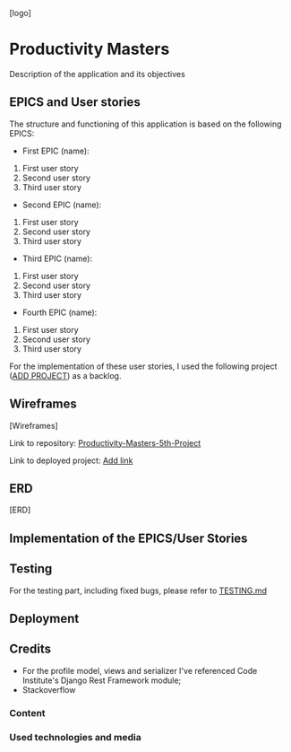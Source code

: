 [logo]

# Productivity Masters
<p>Description of the application and its objectives</p>

## EPICS and User stories
<p>The structure and functioning of this application is based on the following EPICS:</p>

* First EPIC (name):
1. First user story
2. Second user story
3. Third user story

* Second EPIC (name):
1. First user story
2. Second user story
3. Third user story

* Third EPIC (name):
1. First user story
2. Second user story
3. Third user story

* Fourth EPIC (name):
1. First user story
2. Second user story
3. Third user story

<p>For the implementation of these user stories, I used the following project (<a href="#">ADD PROJECT</a>) as a backlog.</p>

## Wireframes

[Wireframes]

<p>Link to repository: <a href="https://github.com/DR-developer98/Productivity-Masters-5th-Project" target="_blank">Productivity-Masters-5th-Project</a></p>
<p>Link to deployed project: <a href="#" target="_blank">Add link</a></p>

## ERD

[ERD]

## Implementation of the EPICS/User Stories

## Testing

<p>For the testing part, including fixed bugs, please refer to <a href="./TESTING.md">TESTING.md</a></p>

## Deployment

## Credits

* For the profile model, views and serializer I've referenced Code Institute's Django Rest Framework module;
* Stackoverflow

### Content

### Used technologies and media


